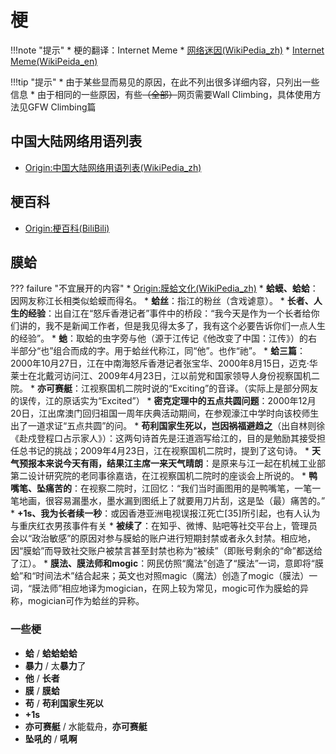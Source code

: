 # 梗

!!!note "提示"
    * 梗的翻译：Internet Meme
    * [网络迷因(WikiPedia_zh)](https://zh.wikipedia.org/wiki/%E7%B6%B2%E8%B7%AF%E7%88%86%E7%B4%85%E4%BA%8B%E7%89%A9)
    * [Internet Meme(WikiPeida_en)](https://en.wikipedia.org/wiki/Internet_meme)
    
!!!tip "提示"
    * 由于某些显而易见的原因，在此不列出很多详细内容，只列出一些信息
    * 由于相同的一些原因，有些<c><del>（全部）</del></c>网页需要Wall Climbing，具体使用方法见GFW Climbing篇

## 中国大陆网络用语列表
* [Origin:中国大陆网络用语列表(WikiPedia_zh)](https://zh.wikipedia.org/wiki/%E4%B8%AD%E5%9B%BD%E5%A4%A7%E9%99%86%E7%BD%91%E7%BB%9C%E7%94%A8%E8%AF%AD%E5%88%97%E8%A1%A8)

## 梗百科
* [Origin:梗百科(BiliBili)](https://space.bilibili.com/808171/channel/detail?cid=18345)

## 膜蛤

??? failure "不宜展开的内容"
    * [Origin:膜蛤文化(WikiPedia_zh)](https://zh.wikipedia.org/wiki/%E8%86%9C%E8%9B%A4%E6%96%87%E5%8C%96)
    * **蛤蟆、蛤蛤**：因网友称江长相类似蛤蟆而得名。
    * **蛤丝**：指江的粉丝（含戏谑意）。
    * **长者、人生的经验**：出自江在“怒斥香港记者”事件中的桥段：“我今天是作为一个长者给你们讲的，我不是新闻工作者，但是我见得太多了，我有这个必要告诉你们一点人生的经验”。
    * **虵**：取蛤的虫字旁与他（源于江传记《他改变了中国：江传》）的右半部分“也”组合而成的字。用于蛤丝代称江，同“他”。也作“祂”。
    * **蛤三篇**：2000年10月27日，江在中南海怒斥香港记者张宝华、2000年8月15日，迈克·华莱士在北戴河访问江、2009年4月23日，江以前党和国家领导人身份视察国机二院。
    * **亦可赛艇**：江视察国机二院时说的“Exciting”的音译。（实际上是部分网友的误传，江的原话实为“Excited”）
    * **密克定理中的五点共圆问题**：2000年12月20日，江出席澳门回归祖国一周年庆典活动期间，在参观濠江中学时向该校师生出了一道求证“五点共圆”的问。
    * **苟利国家生死以，岂因祸福避趋之**（出自林则徐《赴戍登程口占示家人》）：这两句诗首先是汪道涵写给江的，目的是勉励其接受担任总书记的挑战；2009年4月23日，江在视察国机二院时，提到了这句诗。
    * **天气预报本来说今天有雨，结果江主席一来天气晴朗**：是原来与江一起在机械工业部第二设计研究院的老同事徐嘉诰，在江视察国机二院时的座谈会上所说的。
    * **鸭嘴笔、坠痛苦的**：在视察二院时，江回忆：“我们当时画图用的是鸭嘴笔，一笔一笔地画，很容易漏墨水，墨水漏到图纸上了就要用刀片刮，这是坠（最）痛苦的。”
    * **+1s、我为长者续一秒**：或因香港亚洲电视误报江死亡[35]所引起，也有人认为与重庆红衣男孩事件有关
    * **被续了**：在知乎、微博、贴吧等社交平台上，管理员会以“政治敏感”的原因对参与膜蛤的账户进行短期封禁或者永久封禁。相应地，因“膜蛤”而导致社交账户被禁言甚至封禁也称为“被续”（即账号剩余的“命”都送给了江）。
    * **膜法、膜法师和mogic**：网民仿照“魔法”创造了“膜法”一词，意即将“膜蛤”和“时间法术”结合起来；英文也对照magic（魔法）创造了mogic（膜法）一词，“膜法师”相应地译为mogician，在网上较为常见，mogic可作为膜蛤的异称，mogician可作为蛤丝的异称。
    
### 一些梗
* **蛤** / **蛤蛤蛤蛤**
* **暴力** / 太**暴力**了
* **他** / **长者**
* **膜** / **膜蛤**
* **苟** / **苟利国家生死以**
* **+1s**
* **亦可赛艇** / 水能载舟，**亦可赛艇**
* **坠吼的** / **吼啊**



